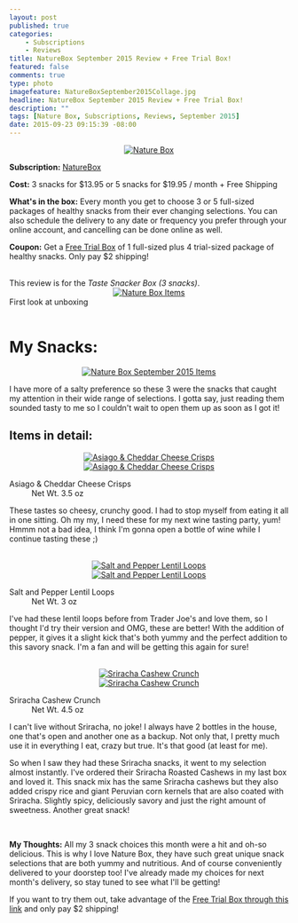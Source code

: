 ```yaml
---
layout: post
published: true
categories: 
    - Subscriptions
    - Reviews
title: NatureBox September 2015 Review + Free Trial Box!
featured: false
comments: true
type: photo
imagefeature: NatureBoxSeptember2015Collage.jpg
headline: NatureBox September 2015 Review + Free Trial Box!
description: ""
tags: [Nature Box, Subscriptions, Reviews, September 2015]
date: 2015-09-23 09:15:39 -08:00
---
```


<center><a href="http://www.shareasale.com/r.cfm?b=395413&u=1115177&m=41415&urllink=&afftrack=" target="_blank">
<img src="/images/NatureBoxSep2015Box.jpg" border="0" style="border:none;max-width:100%;" alt="Nature Box" />
</a></center>
<p><b>Subscription:</b> <a href="http://www.shareasale.com/r.cfm?b=395413&u=1115177&m=41415&urllink=&afftrack=" target="_blank">NatureBox</a></p>
<p><b>Cost:</b> 3 snacks for $13.95 or 5 snacks for $19.95 / month + Free Shipping</p>
<p><b>What's in the box:</b> Every month you get to choose 3 or 5 full-sized packages of healthy snacks from their ever changing selections. You can also schedule the delivery to any date or frequency you prefer through your online account, and cancelling can be done online as well.</p>
<p><b>Coupon:</b> Get a <a href="http://www.shareasale.com/r.cfm?b=395413&u=1115177&m=41415&urllink=&afftrack=" target="_blank">Free Trial Box</a> of 1 full-sized plus 4 trial-sized package of healthy snacks. Only pay $2 shipping!</p>
<br>

<DT>This review is for the <i>Taste Snacker Box (3 snacks)</i>.</DT>

<center><a href="http://www.shareasale.com/r.cfm?b=395413&u=1115177&m=41415&urllink=&afftrack=" target="_blank">
<img src="/images/NatureBoxSep2015OpenBox.jpg" border="0" style="border:none;max-width:100%;" alt="Nature Box Items" />
</a></center>
<figcaption>First look at unboxing</figcaption>

<br>

# My Snacks:

<center><a href="http://www.shareasale.com/r.cfm?b=395413&u=1115177&m=41415&urllink=&afftrack=" target="_blank">
<img src="/images/NatureBoxSep2015Collage.jpg" border="0" style="border:none;max-width:100%;" alt="Nature Box September 2015 Items" />
</a></center>
<p>I have more of a salty preference so these 3 were the snacks that caught my attention in their wide range of selections. I gotta say, just reading them sounded tasty to me so I couldn't wait to open them up as soon as I got it!</p>

## Items in detail:
<center><a href="http://www.shareasale.com/r.cfm?b=395413&u=1115177&m=41415&urllink=&afftrack=" target="_blank">
<img src="/images/NatureBoxSep2015Cheese1.jpg" border="0" style="border:none;max-width:100%;" alt="Asiago & Cheddar Cheese Crisps" />
</a></center>
<center><a href="http://www.shareasale.com/r.cfm?b=395413&u=1115177&m=41415&urllink=&afftrack=" target="_blank">
<img src="/images/NatureBoxSep2015Cheese.jpg" border="0" style="border:none;max-width:100%;" alt="Asiago & Cheddar Cheese Crisps" />
</a></center>
<DL>
<DT>Asiago & Cheddar Cheese Crisps</DT>
<DD>Net Wt. 3.5 oz</DD>
</DL>
<p>These tastes so cheesy, crunchy good. I had to stop myself from eating it all in one sitting. Oh my my, I need these for my next wine tasting party, yum! Hmmm not a bad idea, I think I'm gonna open a bottle of wine while I continue tasting these ;)</p>
<br>

<center><a href="http://www.shareasale.com/r.cfm?b=395413&u=1115177&m=41415&urllink=&afftrack=" target="_blank">
<img src="/images/NatureBoxSep2015Lentils1.jpg" border="0" style="border:none;max-width:100%;" alt="Salt and Pepper Lentil Loops" />
</a></center>
<center><a href="http://www.shareasale.com/r.cfm?b=395413&u=1115177&m=41415&urllink=&afftrack=" target="_blank">
<img src="/images/NatureBoxSep2015Lentils.jpg" border="0" style="border:none;max-width:100%;" alt="Salt and Pepper Lentil Loops" />
</a></center>
<DL>
<DT>Salt and Pepper Lentil Loops</DT>
<DD>Net Wt. 3 oz</DD>
</DL>
<p>I've had these lentil loops before from Trader Joe's and love them, so I thought I'd try their version and OMG, these are better! With the addition of pepper, it gives it a slight kick that's both yummy and the perfect addition to this savory snack. I'm a fan and will be getting this again for sure!</p>
<br>

<center><a href="http://www.shareasale.com/r.cfm?b=395413&u=1115177&m=41415&urllink=&afftrack=" target="_blank">
<img src="/images/NatureBoxSep2015Sriracha1.jpg" border="0" style="border:none;max-width:100%;" alt="Sriracha Cashew Crunch" />
</a></center>
<center><a href="http://www.shareasale.com/r.cfm?b=395413&u=1115177&m=41415&urllink=&afftrack=" target="_blank">
<img src="/images/NatureBoxSep2015Sriracha.jpg" border="0" style="border:none;max-width:100%;" alt="Sriracha Cashew Crunch" />
</a></center>
<DL>
<DT>Sriracha Cashew Crunch</DT>
<DD>Net Wt. 4.5 oz</DD>
</DL>
<p>I can't live without Sriracha, no joke! I always have 2 bottles in the house, one that's open and another one as a backup. Not only that, I pretty much use it in everything I eat, crazy but true. It's that good (at least for me).</p>

<p>So when I saw they had these Sriracha snacks, it went to my selection almost instantly. I've ordered their Sriracha Roasted Cashews in my last box and loved it. This snack mix has the same Sriracha cashews but they also added crispy rice and giant Peruvian corn kernels that are also coated with Sriracha. Slightly spicy, deliciously savory and just the right amount of sweetness. Another great snack!</p>
<br>

<p><i class="icon-exclamation-sign"></i><b> My Thoughts:</b> All my 3 snack choices this month were a hit and oh-so delicious. This is why I love Nature Box, they have such great unique snack selections that are both yummy and nutritious. And of course conveniently delivered to your doorstep too! I've already made my choices for next month's delivery, so stay tuned to see what I'll be getting!</p>

<p>If you want to try them out, take advantage of the <a href="http://www.shareasale.com/r.cfm?b=395413&u=1115177&m=41415&urllink=&afftrack=" target="_blank">Free Trial Box through this link</a> and only pay $2 shipping!</p>
